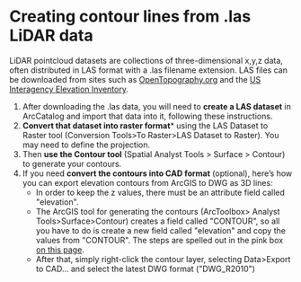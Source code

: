 # Creating contour lines from .las LiDAR data

LiDAR pointcloud datasets are collections of three-dimensional x,y,z data, often distributed in LAS format with a .las filename extension.  LAS files can be downloaded from sites such as [OpenTopography.org](https://opentopography.org/) and the [US Interagency Elevation Inventory](https://coast.noaa.gov/inventory/).

1. After downloading the .las data, you will need to **create a LAS dataset** in ArcCatalog and import that data into it, following these instructions.
2. **Convert that dataset into raster format*** using the LAS Dataset to Raster tool (Conversion Tools>To Raster>LAS Dataset to Raster). You may need to define the projection.
3. Then **use the Contour tool**  (Spatial Analyst Tools > Surface > Contour) to generate your contours.
4. If you need **convert the contours into CAD format** (optional), here’s how you can export elevation contours from ArcGIS to DWG as 3D lines:
    - In order to keep the z values, there must be an attribute field called "elevation".
    - The ArcGIS tool for generating the contours (ArcToolbox> Analyst Tools>Surface>Contour) creates a field called "CONTOUR",  so all you have to do is create a new field called "elevation" and copy the values from "CONTOUR". The steps are spelled out in the pink box [on this page](https://web.archive.org/web/20150212072402/http://www.gsd.harvard.edu/gis/manual/cad/).
    - After that, simply right-click the contour layer, selecting Data>Export to CAD... and select the latest DWG format ("DWG_R2010")
